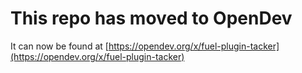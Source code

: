 # This repo has moved to OpenDev

It can now be found at [https://opendev.org/x/fuel-plugin-tacker](https://opendev.org/x/fuel-plugin-tacker)

